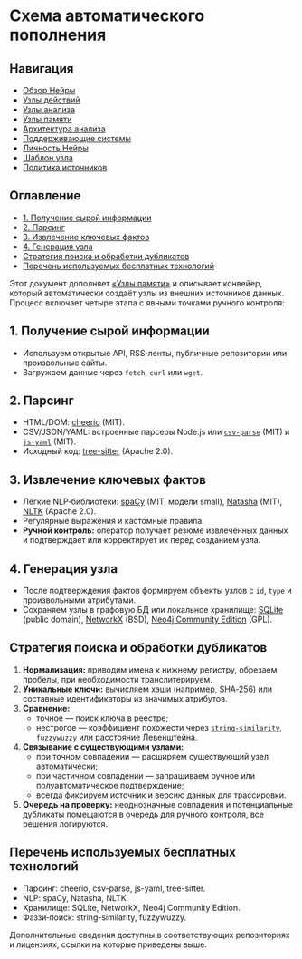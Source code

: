 # Схема автоматического пополнения

## Навигация
- [Обзор Нейры](neira/README.md)
- [Узлы действий](neira/action-nodes.md)
- [Узлы анализа](neira/analysis-nodes.md)
- [Узлы памяти](neira/memory-nodes.md)
- [Архитектура анализа](neira/analysis-architecture.md)
- [Поддерживающие системы](neira/support-systems.md)
- [Личность Нейры](neira/personality.md)
- [Шаблон узла](neira/node-template.md)
- [Политика источников](neira/source-policy.md)

## Оглавление
- [1. Получение сырой информации](#1-получение-сырой-информации)
- [2. Парсинг](#2-парсинг)
- [3. Извлечение ключевых фактов](#3-извлечение-ключевых-фактов)
- [4. Генерация узла](#4-генерация-узла)
- [Стратегия поиска и обработки дубликатов](#стратегия-поиска-и-обработки-дубликатов)
- [Перечень используемых бесплатных технологий](#перечень-используемых-бесплатных-технологий)

Этот документ дополняет [«Узлы памяти»](neira/memory-nodes.md) и описывает конвейер,
который автоматически создаёт узлы из внешних источников данных. Процесс
включает четыре этапа с явными точками ручного контроля:

## 1. Получение сырой информации
- Используем открытые API, RSS‑ленты, публичные репозитории или произвольные сайты.
- Загружаем данные через `fetch`, `curl` или `wget`.

## 2. Парсинг
- HTML/DOM: [cheerio](https://github.com/cheeriojs/cheerio) (MIT).
- CSV/JSON/YAML: встроенные парсеры Node.js или
  [`csv-parse`](https://github.com/adaltas/node-csv) (MIT) и
  [`js-yaml`](https://github.com/nodeca/js-yaml) (MIT).
- Исходный код: [tree-sitter](https://github.com/tree-sitter/tree-sitter) (Apache 2.0).

## 3. Извлечение ключевых фактов
- Лёгкие NLP‑библиотеки:
  [spaCy](https://github.com/explosion/spaCy) (MIT, модели small),
  [Natasha](https://github.com/natasha/natasha) (MIT),
  [NLTK](https://github.com/nltk/nltk) (Apache 2.0).
- Регулярные выражения и кастомные правила.
- **Ручной контроль:** оператор получает резюме извлечённых данных и подтверждает
  или корректирует их перед созданием узла.

## 4. Генерация узла
- После подтверждения фактов формируем объекты узлов с `id`, `type` и произвольными атрибутами.
- Сохраняем узлы в графовую БД или локальное хранилище:
  [SQLite](https://sqlite.org) (public domain),
  [NetworkX](https://github.com/networkx/networkx) (BSD),
  [Neo4j Community Edition](https://neo4j.com/licensing/) (GPL).

## Стратегия поиска и обработки дубликатов
1. **Нормализация:** приводим имена к нижнему регистру, обрезаем пробелы, при необходимости транслитерируем.
2. **Уникальные ключи:** вычисляем хэши (например, SHA‑256) или составные идентификаторы из значимых атрибутов.
3. **Сравнение:**
   - точное — поиск ключа в реестре;
   - нестрогое — коэффициент похожести через [`string-similarity`](https://github.com/aceakash/string-similarity), [`fuzzywuzzy`](https://github.com/seatgeek/fuzzywuzzy) или расстояние Левенштейна.
4. **Связывание с существующими узлами:**
   - при точном совпадении — расширяем существующий узел автоматически;
   - при частичном совпадении — запрашиваем ручное или полуавтоматическое подтверждение;
   - всегда фиксируем источник и версию данных для трассировки.
5. **Очередь на проверку:** неоднозначные совпадения и потенциальные дубликаты помещаются в очередь для ручного контроля, все решения логируются.

## Перечень используемых бесплатных технологий
- Парсинг: cheerio, csv-parse, js-yaml, tree-sitter.
- NLP: spaCy, Natasha, NLTK.
- Хранилище: SQLite, NetworkX, Neo4j Community Edition.
- Фаззи‑поиск: string-similarity, fuzzywuzzy.

Дополнительные сведения доступны в соответствующих репозиториях и лицензиях,
ссылки на которые приведены выше.

